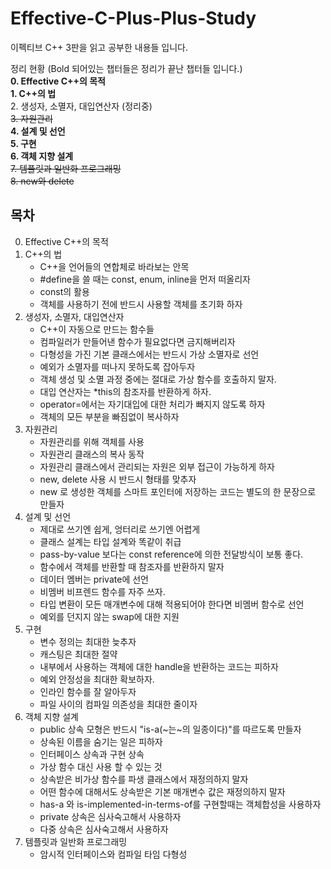 # Effective-C-Plus-Plus-Study
이펙티브 C++ 3판을 읽고 공부한 내용들 입니다.

정리 현황 (Bold 되어있는 챕터들은 정리가 끝난 챕터들 입니다.)  
__0. Effective C++의 목적__  
__1. C++의 법__  
2. 생성자, 소멸자, 대입연산자  (정리중)  
~~3. 자원관리~~  
__4. 설계 및 선언__  
__5. 구현__   
__6. 객체 지향 설계__  
~~7. 템플릿과 일반화 프로그래밍~~  
~~8. new와 delete~~ 


## 목차  
0. Effective C++의 목적
1. C++의 법 
    - C++을 언어들의 연합체로 바라보는 안목
    - #define을 쓸 때는 const, enum, inline을 먼저 떠올리자
    - const의 활용
    - 객체를 사용하기 전에 반드시 사용할 객체를 초기화 하자
2. 생성자, 소멸자, 대입연산자
    - C++이 자동으로 만드는 함수들
    - 컴파일러가 만들어낸 함수가 필요없다면 금지해버리자
    - 다형성을 가진 기본 클래스에서는 반드시 가상 소멸자로 선언
    - 예외가 소멸자를 떠나지 못하도록 잡아두자
    - 객체 생성 및 소멸 과정 중에는 절대로 가상 함수를 호출하지 말자.
    - 대입 연산자는 *this의 참조자를 반환하게 하자.
    - operator=에서는 자기대입에 대한 처리가 빠지지 않도록 하자
    - 객체의 모든 부분을 빠짐없이 복사하자
3. 자원관리
    - 자원관리를 위해 객체를 사용
    - 자원관리 클래스의 복사 동작
    - 자원관리 클래스에서 관리되는 자원은 외부 접근이 가능하게 하자
    - new, delete 사용 시 반드시 형태를 맞추자
    - new 로 생성한 객체를 스마트 포인터에 저장하는 코드는 별도의 한 문장으로 만들자
4. 설계 및 선언
    - 제대로 쓰기엔 쉽게, 엉터리로 쓰기엔 어렵게
    - 클래스 설계는 타입 설계와 똑같이 취급
    - pass-by-value 보다는 const reference에 의한 전달방식이 보통 좋다.
    - 함수에서 객체를 반환할 때 참조자를 반환하지 말자
    - 데이터 멤버는 private에 선언
    - 비멤버 비프렌드 함수를 자주 쓰자.
    - 타입 변환이 모든 매개변수에 대해 적용되어야 한다면 비멤버 함수로 선언
    - 예외를 던지지 않는 swap에 대한 지원
5. 구현 
    - 변수 정의는 최대한 늦추자
    - 캐스팅은 최대한 절약
    - 내부에서 사용하는 객체에 대한 handle을 반환하는 코드는 피하자
    - 예외 안정성을 최대한 확보하자.
    - 인라인 함수를 잘 알아두자
    - 파일 사이의 컴파일 의존성을 최대한 줄이자
6. 객체 지향 설계
    - public 상속 모형은 반드시 "is-a(~는~의 일종이다)"를 따르도록 만들자
    - 상속된 이름을 숨기는 일은 피하자
    - 인터페이스 상속과 구현 상속
    - 가상 함수 대신 사용 할 수 있는 것
    - 상속받은 비가상 함수를 파생 클래스에서 재정의하지 말자
    - 어떤 함수에 대해서도 상속받은 기본 매개변수 값은 재정의하지 말자
    - has-a 와 is-implemented-in-terms-of를 구현할때는 객체합성을 사용하자
    - private 상속은 심사숙고해서 사용하자
    - 다중 상속은 심사숙고해서 사용하자
7. 템플릿과 일반화 프로그래밍
    - 암시적 인터페이스와 컴파일 타임 다형성